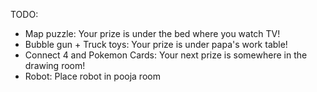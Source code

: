 
TODO:
 - Map puzzle: Your prize is under the bed where you watch TV!
 - Bubble gun + Truck toys: Your prize is under papa's work table!
 - Connect 4 and Pokemon Cards: Your next prize is somewhere in the drawing room!
 - Robot: Place robot in pooja room

